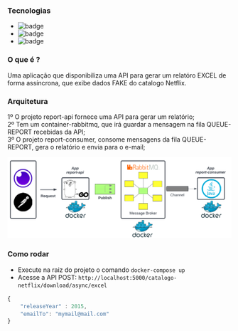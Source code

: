 ### Tecnologias

- <img src="https://badges.aleen42.com/src/java.svg" alt="badge"/> 
- <img src="https://badges.aleen42.com/src/golang.svg" alt="badge"/> 
- <img src="https://badges.aleen42.com/src/docker.svg" alt="badge"/> 

### O que é ?
Uma aplicação que disponibiliza uma API para gerar um relatóro EXCEL de forma assíncrona, que exibe dados FAKE do catalogo Netflix.

### Arquitetura
1º O projeto report-api fornece uma API para gerar um relatório;\
2º Tem um container-rabbitmq, que irá guardar a mensagem na fila QUEUE-REPORT recebidas da API;\
3º O projeto report-consumer, consome mensagens da fila QUEUE-REPORT, gera o relatório e envia para o e-mail;

![](https://github.com/lucianoortizsilva/report-async-excel/blob/main/static/arquiteturaComFundo.png?raw=true)

### Como rodar
- Execute na raiz do projeto o comando `docker-compose up`
- Acesse a API POST: `http://localhost:5000/catalogo-netflix/download/async/excel`
```javascript
{
	"releaseYear" : 2015,
	"emailTo": "mymail@mail.com"
}
``` 
